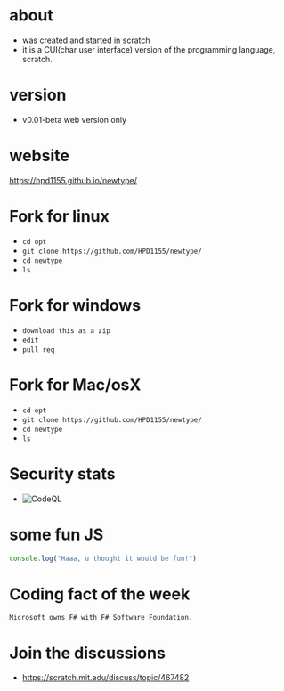 # about
- was created and started in scratch
- it is a CUI(char user interface) version of the programming language, scratch.
# version
- v0.01-beta web version only
# website
https://hpd1155.github.io/newtype/
# Fork for linux
- ```cd opt```
- ```git clone https://github.com/HPD1155/newtype/```
- ```cd newtype```
- ```ls```
# Fork for windows
- ```download this as a zip```
- ```edit```
- ```pull req```
# Fork for Mac/osX
- ```cd opt```
- ```git clone https://github.com/HPD1155/newtype/```
- ```cd newtype```
- ```ls```
# Security stats
- ![CodeQL](https://github.com/HPD1155/newtype/workflows/CodeQL/badge.svg)
# some fun JS
```js
console.log("Haaa, u thought it would be fun!")
```
# Coding fact of the week
```Microsoft owns F# with F# Software Foundation.```
# Join the discussions
- https://scratch.mit.edu/discuss/topic/467482
